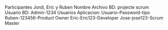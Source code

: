 Participantes Jordi, Eric y Ruben 
Nombre Archivo BD: projecte scrum 
Usuario BD: Admin-1234 
Usuarios Aplicacion: 
		Usuario-Password-tipo 
		Ruben-123456-Product Owner 
		Eric-Eric123-Developer 
		Jose-jose123-Scrum Master 
